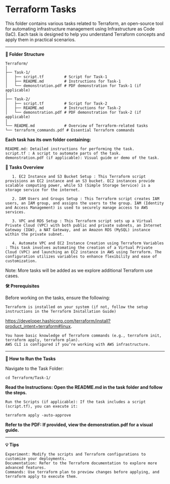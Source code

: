 # Terraform Tasks

This folder contains various tasks related to Terraform, an open-source tool for automating infrastructure management using Infrastructure as Code (IaC). Each task is designed to help you understand Terraform concepts and apply them in practical scenarios.

---
**📁 Folder Structure**

    Terraform/
    │
    ├── Task-1/
    │   ├── script.tf         # Script for Task-1 
    │   ├── README.md         # Instructions for Task-1
    │   └── demonstration.pdf # PDF demonstration for Task-1 (if applicable)
    │
    ├── Task-2/
    │   ├── script.tf         # Script for Task-2 
    │   ├── README.md         # Instructions for Task-2
    │   └── demonstration.pdf # PDF demonstration for Task-2 (if applicable)
    │
    └── README.md             # Overview of Terraform-related tasks
    └── terraform_commands.pdf # Essential Terraform commands

**Each task has its own folder containing:**

    README.md: Detailed instructions for performing the task.
    script.tf : A script to automate parts of the task.
    demonstration.pdf (if applicable): Visual guide or demo of the task.

**🚀 Tasks Overview**

       1. EC2 Instance and S3 Bucket Setup : This Terraform script provisions an EC2 instance and an S3 bucket. EC2 instances provide scalable computing power, while S3 (Simple Storage Service) is a storage service for the internet.

       2. IAM Users and Groups Setup : This Terraform script creates IAM users, an IAM group, and assigns the users to the group. IAM (Identity and Access Management) is used to securely manage access to AWS services.

       3. VPC and RDS Setup : This Terraform script sets up a Virtual Private Cloud (VPC) with both public and private subnets, an Internet Gateway (IGW), a NAT Gateway, and an Amazon RDS (MySQL) instance within the private subnet.

       4. Automate VPC and EC2 Instance Creation using Terraform Variables : This task involves automating the creation of a Virtual Private Cloud (VPC) and launching an EC2 instance in AWS using Terraform. The configuration utilizes variables to enhance flexibility and ease of customization.


    
  Note: More tasks will be added as we explore additional Terraform use cases.

**🛠 Prerequisites**

Before working on the tasks, ensure the following:

    Terraform is installed on your system (if not, follow the setup instructions in the Terraform Installation Guide) 
https://developer.hashicorp.com/terraform/install?product_intent=terraform#linux.
    
    You have basic knowledge of Terraform commands (e.g., terraform init, terraform apply, terraform plan).
    AWS CLI is configured if you’re working with AWS infrastructure.
---
**🔄 How to Run the Tasks**

  Navigate to the Task Folder:
   
    cd Terraform/Task-1/

**Read the Instructions: Open the README.md in the task folder and follow the steps.**

    Run the Scripts (if applicable): If the task includes a script (script.tf), you can execute it:

    terraform apply -auto-approve

 **Refer to the PDF: If provided, view the demonstration.pdf for a visual guide.**

 
 ---
**💡 Tips**

    Experiment: Modify the scripts and Terraform configurations to customize your deployments.
    Documentation: Refer to the Terraform documentation to explore more advanced features.
    Commands: Use terraform plan to preview changes before applying, and terraform apply to execute them.

